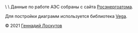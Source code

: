 <div id="html1" markdown="0">

  <div id="chart_vega" markdown="0"></div>

  <script type="text/javascript" markdown="0">
    var spec = "chart.json";
    var opt = { actions: {export: true, source: false, compiled: false, editor: false}};
    vegaEmbed('#chart_vega', spec, opt).then(function(result) {
      // Access the Vega view instance (https://vega.github.io/vega/docs/api/view/) as result.view
    }).catch(console.error);
  </script>

</div>

\
\ 
\ 
Данные по работе АЭС собраны с сайта [Росэнергоатома](https://www.rosenergoatom.ru/).

Для постройки диаграмм используется библиотека [Vega](https://vega.github.io/).

&copy; 2021 [Геннадий Лоскутов](https://twitter.com/binxs_se)

